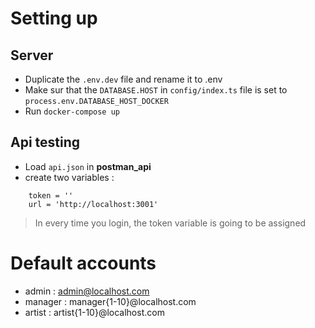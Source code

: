 # Setting up
## Server
- Duplicate the `.env.dev` file and rename it to .env
- Make sur that the `DATABASE.HOST` in `config/index.ts` file is set to `process.env.DATABASE_HOST_DOCKER`
- Run `docker-compose up`

## Api testing
- Load `api.json` in **postman_api**
- create two variables : 
```
    token = ''
    url = 'http://localhost:3001'
```
> In every time you login, the token variable is going to be assigned


# Default accounts 
- admin : admin@localhost.com
- manager : manager{1-10}@localhost.com
- artist : artist{1-10}@localhost.com